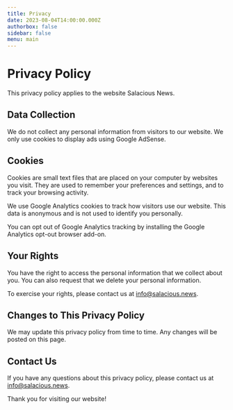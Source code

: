 ```yaml
---
title: Privacy
date: 2023-08-04T14:00:00.000Z
authorbox: false
sidebar: false
menu: main
---
```


# Privacy Policy

This privacy policy applies to the website Salacious News.

## Data Collection

We do not collect any personal information from visitors to our website. We only use cookies to display ads using Google AdSense.

## Cookies

Cookies are small text files that are placed on your computer by websites you visit. They are used to remember your preferences and settings, and to track your browsing activity.

We use Google Analytics cookies to track how visitors use our website. This data is anonymous and is not used to identify you personally.

You can opt out of Google Analytics tracking by installing the Google Analytics opt-out browser add-on.

## Your Rights

You have the right to access the personal information that we collect about you. You can also request that we delete your personal information.

To exercise your rights, please contact us at info@salacious.news.

## Changes to This Privacy Policy

We may update this privacy policy from time to time. Any changes will be posted on this page.

## Contact Us

If you have any questions about this privacy policy, please contact us at info@salacious.news.

Thank you for visiting our website!
